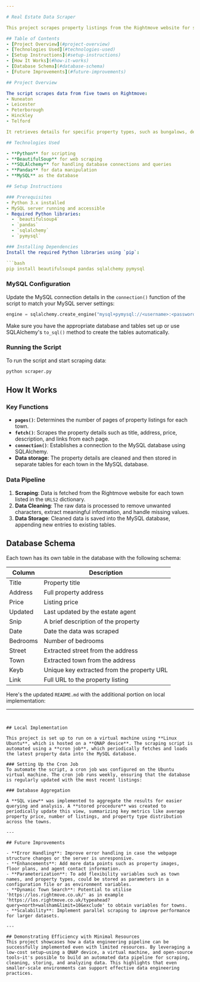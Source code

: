 ```yaml
---

# Real Estate Data Scraper

This project scrapes property listings from the Rightmove website for several UK towns and stores the results in a MySQL database. The data collected includes property details such as title, address, price, and more. The project uses Python for web scraping and data processing, and SQLAlchemy to manage database connections.

## Table of Contents
- [Project Overview](#project-overview)
- [Technologies Used](#technologies-used)
- [Setup Instructions](#setup-instructions)
- [How It Works](#how-it-works)
- [Database Schema](#database-schema)
- [Future Improvements](#future-improvements)

## Project Overview

The script scrapes data from five towns on Rightmove:
- Nuneaton
- Leicester
- Peterborough
- Hinckley
- Telford

It retrieves details for specific property types, such as bungalows, detached, semi-detached, and terraced houses listed within the last 14 days. The data is cleaned and then stored in a MySQL database for further analysis.

## Technologies Used

- **Python** for scripting
- **BeautifulSoup** for web scraping
- **SQLAlchemy** for handling database connections and queries
- **Pandas** for data manipulation
- **MySQL** as the database

## Setup Instructions

### Prerequisites
- Python 3.x installed
- MySQL server running and accessible
- Required Python libraries: 
  - `beautifulsoup4`
  - `pandas`
  - `sqlalchemy`
  - `pymysql`

### Installing Dependencies
Install the required Python libraries using `pip`:

```bash
pip install beautifulsoup4 pandas sqlalchemy pymysql
```

### MySQL Configuration
Update the MySQL connection details in the `connection()` function of the script to match your MySQL server settings:

```python
engine = sqlalchemy.create_engine("mysql+pymysql://<username>:<password>@<host>:<port>/<database>")
```

Make sure you have the appropriate database and tables set up or use SQLAlchemy's `to_sql()` method to create the tables automatically.

### Running the Script

To run the script and start scraping data:

```bash
python scraper.py
```

## How It Works

### Key Functions
- **`pages()`**: Determines the number of pages of property listings for each town.
- **`fetch()`**: Scrapes the property details such as title, address, price, description, and links from each page.
- **`connection()`**: Establishes a connection to the MySQL database using SQLAlchemy.
- **Data storage**: The property details are cleaned and then stored in separate tables for each town in the MySQL database.

### Data Pipeline
1. **Scraping**: Data is fetched from the Rightmove website for each town listed in the `URLS2` dictionary.
2. **Data Cleaning**: The raw data is processed to remove unwanted characters, extract meaningful information, and handle missing values.
3. **Data Storage**: Cleaned data is saved into the MySQL database, appending new entries to existing tables.

## Database Schema

Each town has its own table in the database with the following schema:

| Column   | Description                                |
|----------|--------------------------------------------|
| Title    | Property title                             |
| Address  | Full property address                      |
| Price    | Listing price                              |
| Updated  | Last updated by the estate agent           |
| Snip     | A brief description of the property        |
| Date     | Date the data was scraped                  |
| Bedrooms | Number of bedrooms                         |
| Street   | Extracted street from the address          |
| Town     | Extracted town from the address            |
| Keyb     | Unique key extracted from the property URL |
| Link     | Full URL to the property listing           |


Here's the updated `README.md` with the additional portion on local implementation:

---
```


## Local Implementation

This project is set up to run on a virtual machine using **Linux Ubuntu**, which is hosted on a **QNAP device**. The scraping script is automated using a **cron job**, which periodically fetches and loads the latest property data into the MySQL database.

### Setting Up the Cron Job
To automate the script, a cron job was configured on the Ubuntu virtual machine. The cron job runs weekly, ensuring that the database is regularly updated with the most recent listings:

### Database Aggregation

A **SQL view** was implemented to aggregate the results for easier querying and analysis. A **stored procedure** was created to periodically update this view, summarizing key metrics like average property price, number of listings, and property type distribution across the towns.

---

## Future Improvements

- **Error Handling**: Improve error handling in case the webpage structure changes or the server is unresponsive.
- **Enhancements**: Add more data points such as property images, floor plans, and agent contact information.
- **Parameterization**: To add flexibility variables such as town names, and property types, could be stored as parameters in a configuration file or as environment variables.
- **Dynamic Town Search**: Potential to utilise 'https://los.rightmove.co.uk/' as in example 'https://los.rightmove.co.uk/typeahead?query=north+walsham&limit=10&exclude' to obtain variables for towns.
- **Scalability**: Implement parallel scraping to improve performance for larger datasets.

---

## Demonstrating Efficiency with Minimal Resources
This project showcases how a data engineering pipeline can be successfully implemented even with limited resources. By leveraging a low-cost setup—using a QNAP device, a virtual machine, and open-source tools—it's possible to build an automated data pipeline for scraping, cleaning, storing, and analyzing data. This highlights that even smaller-scale environments can support effective data engineering practices.


